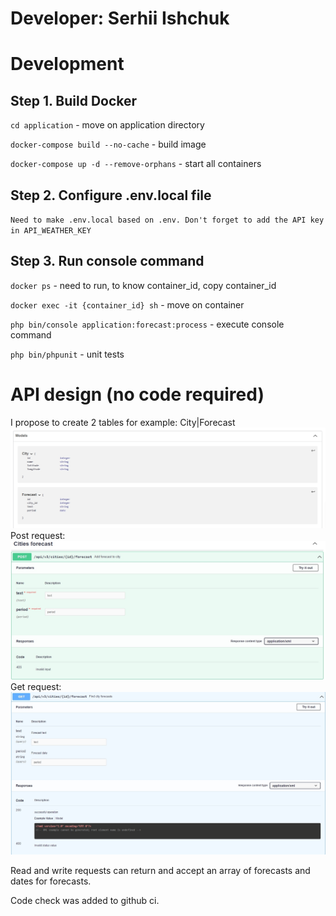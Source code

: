 # Developer: Serhii Ishchuk

# Development

## Step 1. Build Docker

`cd application` - move on application directory

`docker-compose build --no-cache` - build image

`docker-compose up -d --remove-orphans` - start all containers

## Step 2. Configure .env.local file

`Need to make .env.local based on .env. Don't forget to add the API key in API_WEATHER_KEY`

## Step 3. Run console command

`docker ps` - need to run, to know container_id, copy container_id

`docker exec -it {container_id} sh` - move on container

`php bin/console application:forecast:process` - execute console command

`php bin/phpunit` - unit tests

# API design (no code required)
I propose to create 2 tables for example: City|Forecast
![alt text](api_design/entities.jpg)
Post request:
![alt text](api_design/post.jpg)
Get request:
![alt text](api_design/get.jpg)

Read and write requests can return and accept an array of forecasts and dates for forecasts.

Code check was added to github ci.